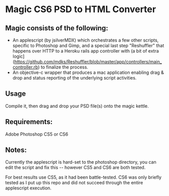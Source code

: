 # Magic CS6 PSD to HTML Converter

## Magic consists of the following:
* An applescript (by jsilverMDX) which orchestrates a few other scripts, specific to Photoshop and Gimp, and a special last step "Reshuffler" that happens over HTTP to a Heroku rails app controller with (a bit of extra logic](https://github.com/mdks/Reshuffler/blob/master/app/controllers/main_controller.rb) to finalize the process.
* An objective-c wrapper that produces a mac application enabling drag & drop and status reporting of the underlying script activities.

## Usage
Compile it, then drag and drop your PSD file(s) onto the magic kettle.

## Requirements:
Adobe Photoshop CS5 or CS6

## Notes:
Currently the applescript is hard-set to the photoshop directory, you can edit the script and fix this -- however CS5 and CS6 are both tested.

For best results use CS5, as it had been battle-tested. CS6 was only briefly tested as I put up this repo and did not succeed through the entire applescript execution.
